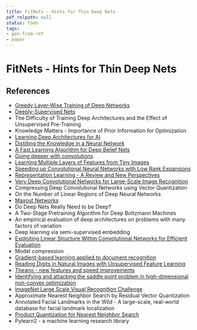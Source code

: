 ```yaml
---
title: FitNets - Hints for Thin Deep Nets
pdf_relpath: null
status: todo
tags:
- gen-from-ref
- paper
---
```


# FitNets - Hints for Thin Deep Nets

## References

- [Greedy Layer-Wise Training of Deep Networks](./greedy-layer-wise-training-of-deep-networks.md)
- [Deeply-Supervised Nets](./deeply-supervised-nets.md)
- The Difficulty of Training Deep Architectures and the Effect of Unsupervised Pre-Training
- Knowledge Matters - Importance of Prior Information for Optimization
- [Learning Deep Architectures for AI](./learning-deep-architectures-for-ai.md)
- [Distilling the Knowledge in a Neural Network](./distilling-the-knowledge-in-a-neural-network.md)
- [A Fast Learning Algorithm for Deep Belief Nets](./a-fast-learning-algorithm-for-deep-belief-nets.md)
- [Going deeper with convolutions](./going-deeper-with-convolutions.md)
- [Learning Multiple Layers of Features from Tiny Images](./learning-multiple-layers-of-features-from-tiny-images.md)
- [Speeding up Convolutional Neural Networks with Low Rank Expansions](./speeding-up-convolutional-neural-networks-with-low-rank-expansions.md)
- [Representation Learning - A Review and New Perspectives](./representation-learning-a-review-and-new-perspectives.md)
- [Very Deep Convolutional Networks for Large-Scale Image Recognition](./very-deep-convolutional-networks-for-large-scale-image-recognition.md)
- Compressing Deep Convolutional Networks using Vector Quantization
- On the Number of Linear Regions of Deep Neural Networks
- [Maxout Networks](./maxout-networks.md)
- Do Deep Nets Really Need to be Deep?
- A Two-Stage Pretraining Algorithm for Deep Boltzmann Machines
- An empirical evaluation of deep architectures on problems with many factors of variation
- Deep learning via semi-supervised embedding
- [Exploiting Linear Structure Within Convolutional Networks for Efficient Evaluation](./exploiting-linear-structure-within-convolutional-networks-for-efficient-evaluation.md)
- Model compression
- [Gradient-based learning applied to document recognition](./gradient-based-learning-applied-to-document-recognition.md)
- [Reading Digits in Natural Images with Unsupervised Feature Learning](./reading-digits-in-natural-images-with-unsupervised-feature-learning.md)
- [Theano - new features and speed improvements](./theano-new-features-and-speed-improvements.md)
- [Identifying and attacking the saddle point problem in high-dimensional non-convex optimization](./identifying-and-attacking-the-saddle-point-problem-in-high-dimensional-non-convex-optimization.md)
- [ImageNet Large Scale Visual Recognition Challenge](./imagenet-large-scale-visual-recognition-challenge.md)
- Approximate Nearest Neighbor Search by Residual Vector Quantization
- Annotated Facial Landmarks in the Wild - A large-scale, real-world database for facial landmark localization
- [Product Quantization for Nearest Neighbor Search](./product-quantization-for-nearest-neighbor-search.md)
- Pylearn2 - a machine learning research library
